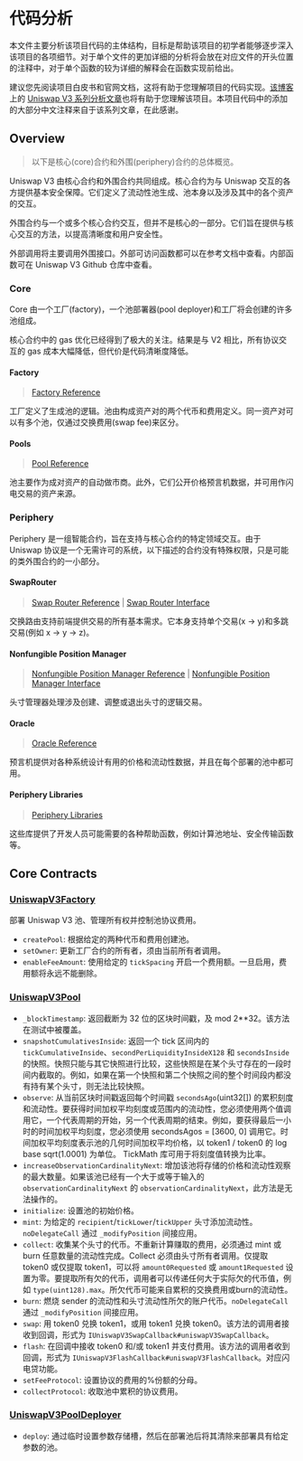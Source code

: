 # 代码分析

本文件主要分析该项目代码的主体结构，目标是帮助该项目的初学者能够逐步深入该项目的各项细节。对于单个文件的更加详细的分析将会放在对应文件的开头位置的注释中，对于单个函数的较为详细的解释会在函数实现前给出。

建议您先阅读项目白皮书和官网文档，这将有助于您理解项目的代码实现。[该博客](https://liaoph.com
)上的 [Uniswap V3 系列分析文章](https://liaoph.com/uniswap-v3-1/)也将有助于您理解该项目。本项目代码中的添加的大部分中文注释来自于该系列文章，在此感谢。

## Overview
> 以下是核心(core)合约和外围(periphery)合约的总体概览。

Uniswap V3 由核心合约和外围合约共同组成。核心合约为与 Uniswap 交互的各方提供基本安全保障。它们定义了流动性池生成、池本身以及涉及其中的各个资产的交互。

外围合约与一个或多个核心合约交互，但并不是核心的一部分。它们旨在提供与核心交互的方法，以提高清晰度和用户安全性。

外部调用将主要调用外围接口。外部可访问函数都可以在参考文档中查看。内部函数可在 Uniswap V3 Github 仓库中查看。

### Core
Core 由一个工厂(factory)，一个池部署器(pool deployer)和工厂将会创建的许多池组成。

核心合约中的 gas 优化已经得到了极大的关注。结果是与 V2 相比，所有协议交互的 gas 成本大幅降低，但代价是代码清晰度降低。

#### Factory
> [Factory Reference](https://docs.uniswap.org/protocol/reference/core/UniswapV3Factory)

工厂定义了生成池的逻辑。池由构成资产对的两个代币和费用定义。同一资产对可以有多个池，仅通过交换费用(swap fee)来区分。

#### Pools
> [Pool Reference](https://docs.uniswap.org/protocol/reference/core/UniswapV3Pool)

池主要作为成对资产的自动做市商。此外，它们公开价格预言机数据，并可用作闪电交易的资产来源。

### Periphery
Periphery 是一组智能合约，旨在支持与核心合约的特定领域交互。由于 Uniswap 协议是一个无需许可的系统，以下描述的合约没有特殊权限，只是可能的类外围合约的一小部分。

#### SwapRouter
> [Swap Router Reference](https://docs.uniswap.org/protocol/reference/periphery/SwapRouter) | [Swap Router Interface](https://docs.uniswap.org/protocol/reference/periphery/interfaces/ISwapRouter)

交换路由支持前端提供交易的所有基本需求。它本身支持单个交易(x -> y)和多跳交易(例如 x -> y -> z)。

#### Nonfungible Position Manager
> [Nonfungible Position Manager Reference](https://docs.uniswap.org/protocol/reference/periphery/NonfungiblePositionManager) | [Nonfungible Position Manager Interface](https://docs.uniswap.org/protocol/reference/periphery/interfaces/INonfungiblePositionManager)

头寸管理器处理涉及创建、调整或退出头寸的逻辑交易。

#### Oracle
> [Oracle Reference](https://docs.uniswap.org/protocol/reference/core/libraries/Oracle)

预言机提供对各种系统设计有用的价格和流动性数据，并且在每个部署的池中都可用。

#### Periphery Libraries
> [Periphery Libraries](https://docs.uniswap.org/protocol/reference/periphery/libraries/Base64)

这些库提供了开发人员可能需要的各种帮助函数，例如计算池地址、安全传输函数等。

## Core Contracts

### [UniswapV3Factory](./contracts/UniswapV3Factory.sol)
部署 Uniswap V3 池、管理所有权并控制池协议费用。
- `createPool`: 根据给定的两种代币和费用创建池。
- `setOwner`: 更新工厂合约的所有者，须由当前所有者调用。
- `enableFeeAmount`: 使用给定的 `tickSpacing` 开启一个费用额。一旦启用，费用额将永远不能删除。

### [UniswapV3Pool](./contracts/UniswapV3Pool.sol)
- `_blockTimestamp`: 返回截断为 32 位的区块时间戳，及 mod 2**32。该方法在测试中被覆盖。
- `snapshotCumulativesInside`: 返回一个 tick 区间内的 `tickCumulativeInside`、`secondPerLiquidityInsideX128` 和 `secondsInside` 的快照。快照只能与其它快照进行比较，这些快照是在某个头寸存在的一段时间内截取的。例如，如果在第一个快照和第二个快照之间的整个时间段内都没有持有某个头寸，则无法比较快照。
- `observe`: 从当前区块时间戳返回每个时间戳 `secondsAgo`(uint32[]) 的累积刻度和流动性。要获得时间加权平均刻度或范围内的流动性，您必须使用两个值调用它，一个代表周期的开始，另一个代表周期的结束。例如，要获得最后一小时的时间加权平均刻度，您必须使用 secondsAgos = [3600, 0] 调用它。时间加权平均刻度表示池的几何时间加权平均价格，以 token1 / token0 的 log base sqrt(1.0001) 为单位。 TickMath 库可用于将刻度值转换为比率。
- `increaseObservationCardinalityNext`: 增加该池将存储的价格和流动性观察的最大数量。如果该池已经有一个大于或等于输入的 `observationCardinalityNext` 的 `observationCardinalityNext`，此方法是无法操作的。
- `initialize`: 设置池的初始价格。
- `mint`: 为给定的 `recipient`/`tickLower`/`tickUpper` 头寸添加流动性。`noDelegateCall` 通过 `_modifyPosition` 间接应用。
- `collect`: 收集某个头寸的代币。不重新计算赚取的费用，必须通过 mint 或 burn 任意数量的流动性完成。Collect 必须由头寸所有者调用。仅提取 token0 或仅提取 token1，可以将 `amount0Requested` 或 `amount1Requested` 设置为零。要提取所有欠的代币，调用者可以传递任何大于实际欠的代币值，例如 `type(uint128).max`。所欠代币可能来自累积的交换费用或burn的流动性。
- `burn`: 燃烧 sender 的流动性和头寸流动性所欠的账户代币。`noDelegateCall` 通过 `_modifyPosition` 间接应用。
- `swap`: 用 token0 兑换 token1，或用 token1 兑换 token0。该方法的调用者接收到回调，形式为 `IUniswapV3SwapCallback#uniswapV3SwapCallback`。
- `flash`: 在回调中接收 token0 和/或 token1 并支付费用。该方法的调用者收到回调，形式为 `IUniswapV3FlashCallback#uniswapV3FlashCallback`。对应闪电贷功能。
- `setFeeProtocol`: 设置协议的费用的%份额的分母。
- `collectProtocol`: 收取池中累积的协议费用。

### [UniswapV3PoolDeployer](./contracts/UniswapV3PoolDeployer.sol)
- `deploy`: 通过临时设置参数存储槽，然后在部署池后将其清除来部署具有给定参数的池。

